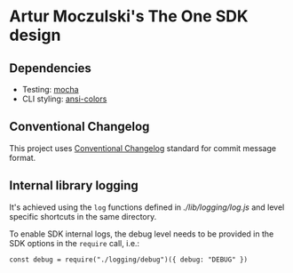 # Artur Moczulski's The One SDK design

## Dependencies

* Testing: [mocha](https://mochajs.org/)
* CLI styling: [ansi-colors](https://www.npmjs.com/package/ansi-colors)

## Conventional Changelog

This project uses [Conventional Changelog](https://www.conventionalcommits.org/en/v1.0.0/)
standard for commit message format.

## Internal library logging

It's achieved using the `log` functions defined in *./lib/logging/log.js*
and level specific shortcuts in the same directory.

To enable SDK internal logs, the debug level needs to be provided in the
SDK options in the `require` call, i.e.:

```
const debug = require("./logging/debug")({ debug: "DEBUG" })
```